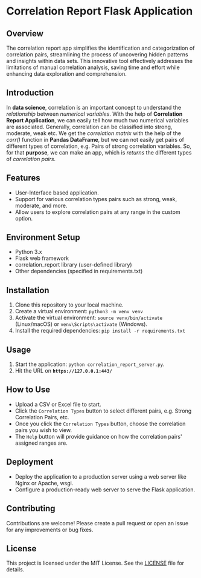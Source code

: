 # Correlation Report Flask Application

## Overview
The correlation report app simplifies the identification and categorization of correlation pairs, streamlining the process of uncovering hidden patterns and insights within data sets. This innovative tool effectively addresses the limitations of manual correlation analysis, saving time and effort while enhancing data exploration and comprehension.

## Introduction
In **data science**, correlation is an important concept to understand the _relationship_ between _numerical variables_. With the help of **Correlation Report Application**, we can easily tell how much two numerical variables are associated. Generally, correlation can be classified into strong, moderate, weak etc. We get the _correlation matrix_ with the help of the _corr()_ function in **Pandas DataFrame**, but we can not easily get pairs of different types of correlation, e.g. Pairs of strong correlation variables. So, for that **purpose**, we can make an app, which is _returns_ the different types of _correlation pairs_.

## Features
- User-Interface based application.
- Support for various correlation types pairs such as strong, weak, moderate, and more.
- Allow users to explore correlation pairs at any range in the custom option.

## Environment Setup
- Python 3.x
- Flask web framework
- correlation_report library (user-defined library)
- Other dependencies (specified in requirements.txt)

## Installation
1. Clone this repository to your local machine.
2. Create a virtual environment: `python3 -m venv venv`
3. Activate the virtual environment: `source venv/bin/activate` (Linux/macOS) or `venv\Scripts\activate` (Windows).
4. Install the required dependencies: `pip install -r requirements.txt`

## Usage
1. Start the application: `python correlation_report_server.py`.
2. Hit the URL on **`https://127.0.0.1:443/`**

## How to Use
- Upload a CSV or Excel file to start.
- Click the ``Correlation Types`` button to select different pairs, e.g. Strong Correlation Pairs, etc. 
- Once you click the ``Correlation Types`` button, choose the correlation pairs you wish to view.
- The ``Help`` button will provide guidance on how the correlation pairs' assigned ranges are.

## Deployment
- Deploy the application to a production server using a web server like Nginx or Apache, wsgi.
- Configure a production-ready web server to serve the Flask application.

## Contributing
Contributions are welcome! Please create a pull request or open an issue for any improvements or bug fixes.

## License
This project is licensed under the MIT License. See the [LICENSE](LICENSE) file for details.
